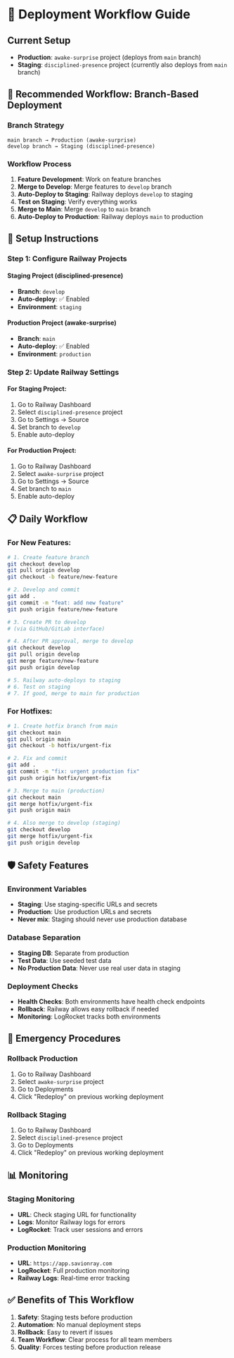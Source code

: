 # 🚀 Deployment Workflow Guide

## Current Setup
- **Production**: `awake-surprise` project (deploys from `main` branch)
- **Staging**: `disciplined-presence` project (currently also deploys from `main` branch)

## 🎯 Recommended Workflow: Branch-Based Deployment

### Branch Strategy
```
main branch → Production (awake-surprise)
develop branch → Staging (disciplined-presence)
```

### Workflow Process
1. **Feature Development**: Work on feature branches
2. **Merge to Develop**: Merge features to `develop` branch
3. **Auto-Deploy to Staging**: Railway deploys `develop` to staging
4. **Test on Staging**: Verify everything works
5. **Merge to Main**: Merge `develop` to `main` branch
6. **Auto-Deploy to Production**: Railway deploys `main` to production

## 🔧 Setup Instructions

### Step 1: Configure Railway Projects

#### Staging Project (disciplined-presence)
- **Branch**: `develop`
- **Auto-deploy**: ✅ Enabled
- **Environment**: `staging`

#### Production Project (awake-surprise)
- **Branch**: `main`
- **Auto-deploy**: ✅ Enabled
- **Environment**: `production`

### Step 2: Update Railway Settings

#### For Staging Project:
1. Go to Railway Dashboard
2. Select `disciplined-presence` project
3. Go to Settings → Source
4. Set branch to `develop`
5. Enable auto-deploy

#### For Production Project:
1. Go to Railway Dashboard
2. Select `awake-surprise` project
3. Go to Settings → Source
4. Set branch to `main`
5. Enable auto-deploy

## 📋 Daily Workflow

### For New Features:
```bash
# 1. Create feature branch
git checkout develop
git pull origin develop
git checkout -b feature/new-feature

# 2. Develop and commit
git add .
git commit -m "feat: add new feature"
git push origin feature/new-feature

# 3. Create PR to develop
# (via GitHub/GitLab interface)

# 4. After PR approval, merge to develop
git checkout develop
git pull origin develop
git merge feature/new-feature
git push origin develop

# 5. Railway auto-deploys to staging
# 6. Test on staging
# 7. If good, merge to main for production
```

### For Hotfixes:
```bash
# 1. Create hotfix branch from main
git checkout main
git pull origin main
git checkout -b hotfix/urgent-fix

# 2. Fix and commit
git add .
git commit -m "fix: urgent production fix"
git push origin hotfix/urgent-fix

# 3. Merge to main (production)
git checkout main
git merge hotfix/urgent-fix
git push origin main

# 4. Also merge to develop (staging)
git checkout develop
git merge hotfix/urgent-fix
git push origin develop
```

## 🛡️ Safety Features

### Environment Variables
- **Staging**: Use staging-specific URLs and secrets
- **Production**: Use production URLs and secrets
- **Never mix**: Staging should never use production database

### Database Separation
- **Staging DB**: Separate from production
- **Test Data**: Use seeded test data
- **No Production Data**: Never use real user data in staging

### Deployment Checks
- **Health Checks**: Both environments have health check endpoints
- **Rollback**: Railway allows easy rollback if needed
- **Monitoring**: LogRocket tracks both environments

## 🚨 Emergency Procedures

### Rollback Production
1. Go to Railway Dashboard
2. Select `awake-surprise` project
3. Go to Deployments
4. Click "Redeploy" on previous working deployment

### Rollback Staging
1. Go to Railway Dashboard
2. Select `disciplined-presence` project
3. Go to Deployments
4. Click "Redeploy" on previous working deployment

## 📊 Monitoring

### Staging Monitoring
- **URL**: Check staging URL for functionality
- **Logs**: Monitor Railway logs for errors
- **LogRocket**: Track user sessions and errors

### Production Monitoring
- **URL**: `https://app.savionray.com`
- **LogRocket**: Full production monitoring
- **Railway Logs**: Real-time error tracking

## ✅ Benefits of This Workflow

1. **Safety**: Staging tests before production
2. **Automation**: No manual deployment steps
3. **Rollback**: Easy to revert if issues
4. **Team Workflow**: Clear process for all team members
5. **Quality**: Forces testing before production release
